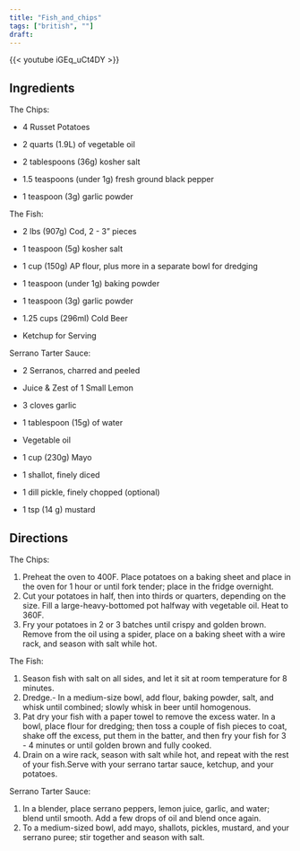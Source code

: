 ```yaml
---
title: "Fish_and_chips"
tags: ["british", ""]
draft:
---
```


{{< youtube iGEq_uCt4DY  >}}

## Ingredients

The Chips:

-   4 Russet Potatoes 

-   2 quarts (1.9L) of vegetable oil 

-   2 tablespoons (36g) kosher salt 

-   1.5 teaspoons (under 1g) fresh ground black pepper 

-   1 teaspoon (3g) garlic powder 

The Fish:

-   2 lbs (907g) Cod, 2 - 3” pieces

-   1 teaspoon (5g) kosher salt 

-   1 cup (150g) AP flour, plus more in a separate bowl for dredging 

-   1 teaspoon (under 1g) baking powder

-   1 teaspoon (3g) garlic powder 

-   1.25 cups (296ml) Cold Beer

-   Ketchup for Serving 

Serrano Tarter Sauce:

-   2 Serranos, charred and peeled

-   Juice & Zest of 1 Small Lemon 

-   3 cloves garlic

-   1 tablespoon (15g) of water 

-   Vegetable oil

-   1 cup (230g) Mayo 

-   1 shallot, finely diced 

-   1 dill pickle, finely chopped (optional)

-   1 tsp (14 g) mustard 

## Directions

The Chips:

1. Preheat the oven to 400F. Place potatoes on a baking sheet and place in the oven for 1 hour or until fork tender; place in the fridge overnight. 
2. Cut your potatoes in half, then into thirds or quarters, depending on the size. Fill a large-heavy-bottomed pot halfway with vegetable oil. Heat to 360F. 
3. Fry your potatoes in 2 or 3 batches until crispy and golden brown. Remove from the oil using a spider, place on a baking sheet with a wire rack, and season with salt while hot. 

The Fish:

1. Season fish with salt on all sides, and let it sit at room temperature for 8 minutes. 
2. Dredge.- In a medium-size bowl, add flour, baking powder, salt, and whisk until combined; slowly whisk in beer until homogenous. 
3. Pat dry your fish with a paper towel to remove the excess water. In a bowl, place flour for dredging; then toss a couple of fish pieces to coat, shake off the excess, put them in the batter, and then fry your fish for 3 - 4 minutes or until golden brown and fully cooked.  
4. Drain on a wire rack, season with salt while hot, and repeat with the rest of your fish.Serve with your serrano tartar sauce, ketchup, and your potatoes. 

Serrano Tarter Sauce:

1. In a blender, place serrano peppers, lemon juice, garlic, and water; blend until smooth. Add a few drops of oil and blend once again. 
2. To a medium-sized bowl, add mayo, shallots, pickles, mustard, and your serrano puree; stir together and season with salt. 